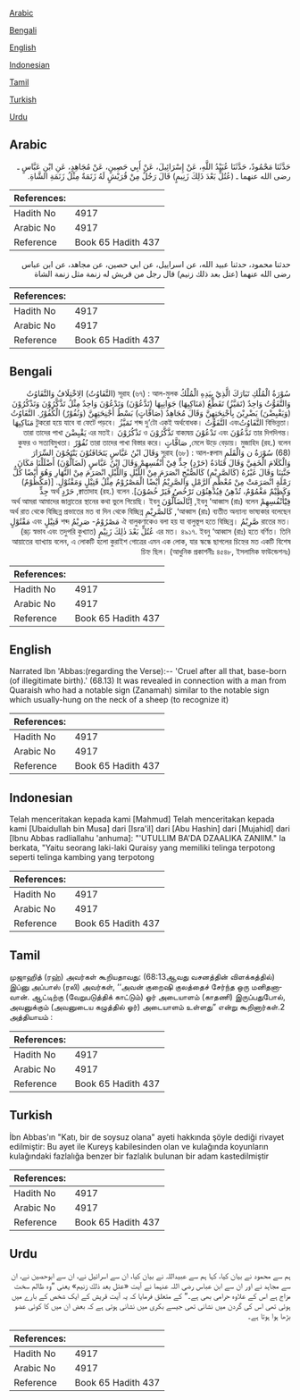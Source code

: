 [Arabic](#arabic)

[Bengali](#bengali)

[English](#english)

[Indonesian](#indonesian)

[Tamil](#tamil)

[Turkish](#turkish)

[Urdu](#urdu)

## Arabic


<div dir="rtl" lang="ar" style={{fontSize:'larger',backgroundColor:'#f8f9fa',padding:20}}>
حَدَّثَنَا مَحْمُودٌ، حَدَّثَنَا عُبَيْدُ اللَّهِ، عَنْ إِسْرَائِيلَ، عَنْ أَبِي حَصِينٍ، عَنْ مُجَاهِدٍ، عَنِ ابْنِ عَبَّاسٍ ـ رضى الله عنهما ـ ‏(‏عُتُلٍّ بَعْدَ ذَلِكَ زَنِيمٍ‏)‏ قَالَ رَجُلٌ مِنْ قُرَيْشٍ لَهُ زَنَمَةٌ مِثْلُ زَنَمَةِ الشَّاةِ‏.‏
</div>
<div style={{backgroundColor:'#f8f9fa',padding:20, marginBottom: 10}}><table> <thead> <tr> <th>References:</th> <th></th> </tr> </thead> <tbody><tr><td>Hadith No</td><td>4917</td></tr><tr><td>Arabic No</td><td>4917</td></tr><tr><td>Reference</td><td>Book 65 Hadith 437</td></tr></tbody></table></div>


<div dir="rtl" lang="ar" style={{fontSize:'larger',backgroundColor:'#f8f9fa',padding:20}}>
حدثنا محمود، حدثنا عبيد الله، عن اسراييل، عن ابي حصين، عن مجاهد، عن ابن عباس رضى الله عنهما (عتل بعد ذلك زنيم) قال رجل من قريش له زنمة مثل زنمة الشاة
</div>
<div style={{backgroundColor:'#f8f9fa',padding:20, marginBottom: 10}}><table> <thead> <tr> <th>References:</th> <th></th> </tr> </thead> <tbody><tr><td>Hadith No</td><td>4917</td></tr><tr><td>Arabic No</td><td>4917</td></tr><tr><td>Reference</td><td>Book 65 Hadith 437</td></tr></tbody></table></div>

## Bengali


<div dir="rtl" lang="bn" style={{fontSize:'larger',backgroundColor:'#f8f9fa',padding:20}}>
سُوْرَةُ الْمُلْكِ تَبَارَكَ الَّذِيْ بِيَدِهِ الْمُلْكُ সূরাহ (৬৭) : আল-মুলক (التَّفَاوُتُ) الِاخْتِلَافُ وَالتَّفَاوُتُ وَالتَّفَوُّتُ وَاحِدٌ (تَمَيَّزُ) تَقَطَّعُ (مَنَاكِبِهَا) جَوَانِبِهَا (تَدَّعُوْنَ) وَتَدْعُوْنَ وَاحِدٌ مِثْلُ تَذَّكَّرُوْنَ وَتَذْكُرُوْنَ (وَيَقْبِضْنَ) يَضْرِبْنَ بِأَجْنِحَتِهِنَّ وَقَالَ مُجَاهِدٌ (صَافَّاتٍ) بَسْطُ أَجْنِحَتِهِنَّ (وَنُفُوْرٌ) الْكُفُوْرُ. التَّفَاوُتُ বিভিন্নতা। التَّفَاوُتُএবং التَّفَوُّتُ শব্দ দু’টো একই অর্থবোধক। تَمَيَّزُ টুকরো হয়ে যাবে বা ফেটে পড়বে। مَنَاكِبِهَا তার দিগদিগন্ত। تَدَّعُوْنَ এবং تَدْعُوْنَ বাক্যদ্বয় تَذَّكَّرُوْنَ ও تَذْكُرُوْنَ এর মতই। يَقْبِضْنَ তারা তাদের পাখা মেলে উড়ে বেড়ায়। মুজাহিদ (রহ.) বলেন, صَافَّاتٍ তারা তাদের পাখা বিস্তার করে। نُفُوْرٌ কুফর ও সত্যবিমুখতা। (68) سُوْرَةُ ن وَالْقَلَمِ সূরাহ (৬৮) : আল-ক্বলাম وَقَالَ ابْنُ عَبَّاسٍ يَتَخَافَتُوْنَ يَنْتَجُوْنَ السِّرَارَ وَالْكَلَامَ الْخَفِيَّ وَقَالَ قَتَادَةُ (حَرْدٍ) جِدٍّ فِيْ أَنْفُسِهِمْ وَقَالَ ابْنُ عَبَّاسٍ (لَضَآلُّوْنَ) أَضْلَلْنَا مَكَانَ جَنَّتِنَا وَقَالَ غَيْرُهُ (كَالصَّرِيْمِ) كَالصُّبْحِ انْصَرَمَ مِنْ اللَّيْلِ وَاللَّيْلِ انْصَرَمَ مِنْ النَّهَارِ وَهُوَ أَيْضًا كُلُّ رَمْلَةٍ انْصَرَمَتْ مِنْ مُعْظَمِ الرَّمْلِ وَالصَّرِيْمُ أَيْضًا الْمَصْرُوْمُ مِثْلُ قَتِيْلٍ وَمَقْتُوْلٍ. [(مَكْظُوْمٌ) وَكَظِيْمٌ مَغْمُوْمٌ، تُدْهِنُ فِيُدْهِنُوْن تَرْخُصُ فَيَرْ خُصُوْنَ]. ক্বাতাদাহ (রহ.) বলেন, حَرْدٍ অর্থ جِدٍّ فِيْٓأَنْفُسِهِمْ ইবনু ‘আব্বাস (রাঃ) বলেন, اِنَّالَضَآلُّوْنَ অর্থ আমরা আমাদের জান্নাতের স্থানের কথা ভুলে গিয়েছি। ইবনু ‘আব্বাস (রাঃ) ব্যতীত অন্যান্য ভাষ্যকার বলেছেন, كَالصَّرِيْمِ অর্থ রাত থেকে বিচ্ছিন্ন প্রভাতের মত বা দিন থেকে বিচ্ছিন্ন রাতের মত। صَّرِيْمُ ঐ বালুকণাকেও বলা হয় যা বালুস্তূপ হতে বিচ্ছিন্ন। مَصْرُوْمُ- صَرِيْمُ শব্দ قَتِيْلٍ এবং مَقْتُوْلٍ এর মত। ৪৯১৭. ইবনু ‘আব্বাস (রাঃ) হতে বর্ণিত। তিনি عُتُلٍّ بَعْدَ ذٰلِكَ زَنِيْمٍ (রূঢ় স্বভাব এবং তদুপরি কুখ্যাত) আয়াতের ব্যাখ্যায় বলেন, এ লোকটি হলো কুরাইশ গোত্রের এমন এক লোক, যার স্কন্ধে ছাগলের চিহ্নের মত একটি বিশেষ চিহ্ন ছিল। (আধুনিক প্রকাশনীঃ ৪৫৪৮, ইসলামিক ফাউন্ডেশনঃ)
</div>
<div style={{backgroundColor:'#f8f9fa',padding:20, marginBottom: 10}}><table> <thead> <tr> <th>References:</th> <th></th> </tr> </thead> <tbody><tr><td>Hadith No</td><td>4917</td></tr><tr><td>Arabic No</td><td>4917</td></tr><tr><td>Reference</td><td>Book 65 Hadith 437</td></tr></tbody></table></div>

## English


<div dir="ltr" lang="en" style={{fontSize:'larger',backgroundColor:'#f8f9fa',padding:20}}>
Narrated Ibn 'Abbas:(regarding the Verse):-- 'Cruel after all that, base-born (of illegitimate birth).' (68.13) It was revealed in connection with a man from Quaraish who had a notable sign (Zanamah) similar to the notable sign which usually-hung on the neck of a sheep (to recognize it)
</div>
<div style={{backgroundColor:'#f8f9fa',padding:20, marginBottom: 10}}><table> <thead> <tr> <th>References:</th> <th></th> </tr> </thead> <tbody><tr><td>Hadith No</td><td>4917</td></tr><tr><td>Arabic No</td><td>4917</td></tr><tr><td>Reference</td><td>Book 65 Hadith 437</td></tr></tbody></table></div>

## Indonesian


<div dir="ltr" lang="id" style={{fontSize:'larger',backgroundColor:'#f8f9fa',padding:20}}>
Telah menceritakan kepada kami [Mahmud] Telah menceritakan kepada kami [Ubaidullah bin Musa] dari [Isra'il] dari [Abu Hashin] dari [Mujahid] dari [Ibnu Abbas radliallahu 'anhuma]: "'UTULLIM BA'DA DZAALIKA ZANIIM." Ia berkata, "Yaitu seorang laki-laki Quraisy yang memiliki telinga terpotong seperti telinga kambing yang terpotong
</div>
<div style={{backgroundColor:'#f8f9fa',padding:20, marginBottom: 10}}><table> <thead> <tr> <th>References:</th> <th></th> </tr> </thead> <tbody><tr><td>Hadith No</td><td>4917</td></tr><tr><td>Arabic No</td><td>4917</td></tr><tr><td>Reference</td><td>Book 65 Hadith 437</td></tr></tbody></table></div>

## Tamil


<div dir="ltr" lang="ta" style={{fontSize:'larger',backgroundColor:'#f8f9fa',padding:20}}>
முஜாஹித் (ரஹ்) அவர்கள் கூறியதாவது: (68:13ஆவது வசனத்தின் விளக்கத்தில்) இப்னு அப்பாஸ் (ரலி) அவர்கள், ‘‘அவன் குறைஷி குலத்தைச் சேர்ந்த ஒரு மனிதனாவான். ஆட்டிற்கு (வேறுபடுத்திக் காட்டும்) ஓர் அடையாளம் (காதணி) இருப்பதுபோல், அவனுக்கும் (அவனுடைய கழுத்தில் ஓர்) அடையாளம் உள்ளது” என்று கூறினார்கள்.2 அத்தியாயம் :
</div>
<div style={{backgroundColor:'#f8f9fa',padding:20, marginBottom: 10}}><table> <thead> <tr> <th>References:</th> <th></th> </tr> </thead> <tbody><tr><td>Hadith No</td><td>4917</td></tr><tr><td>Arabic No</td><td>4917</td></tr><tr><td>Reference</td><td>Book 65 Hadith 437</td></tr></tbody></table></div>

## Turkish


<div dir="ltr" lang="tr" style={{fontSize:'larger',backgroundColor:'#f8f9fa',padding:20}}>
İbn Abbas'ın "Katı, bir de soysuz olana" ayeti hakkında şöyle dediği rivayet edilmiştir: Bu ayet ile Kureyş kabilesinden olan ve kulağında koyunların kulağındaki fazlalığa benzer bir fazlalık bulunan bir adam kastedilmiştir
</div>
<div style={{backgroundColor:'#f8f9fa',padding:20, marginBottom: 10}}><table> <thead> <tr> <th>References:</th> <th></th> </tr> </thead> <tbody><tr><td>Hadith No</td><td>4917</td></tr><tr><td>Arabic No</td><td>4917</td></tr><tr><td>Reference</td><td>Book 65 Hadith 437</td></tr></tbody></table></div>

## Urdu


<div dir="rtl" lang="ur" style={{fontSize:'larger',backgroundColor:'#f8f9fa',padding:20}}>
ہم سے محمود نے بیان کیا، کہا ہم سے عبیداللہ نے بیان کیا، ان سے اسرائیل نے، ان سے ابوحصین نے، ان سے مجاہد نے اور ان سے ابن عباس رضی اللہ عنہما نے آیت «عتل بعد ذلك زنيم‏» یعنی ”وہ ظالم سخت مزاج ہے اس کے علاوہ حرامی بھی ہے۔“ کے متعلق فرمایا کہ یہ آیت قریش کے ایک شخص کے بارے میں ہوئی تھی اس کی گردن میں نشانی تھی جیسے بکری میں نشانی ہوتی ہے کہ بعض ان میں کا کوئی عضو بڑھا ہوا ہوتا ہے۔
</div>
<div style={{backgroundColor:'#f8f9fa',padding:20, marginBottom: 10}}><table> <thead> <tr> <th>References:</th> <th></th> </tr> </thead> <tbody><tr><td>Hadith No</td><td>4917</td></tr><tr><td>Arabic No</td><td>4917</td></tr><tr><td>Reference</td><td>Book 65 Hadith 437</td></tr></tbody></table></div>